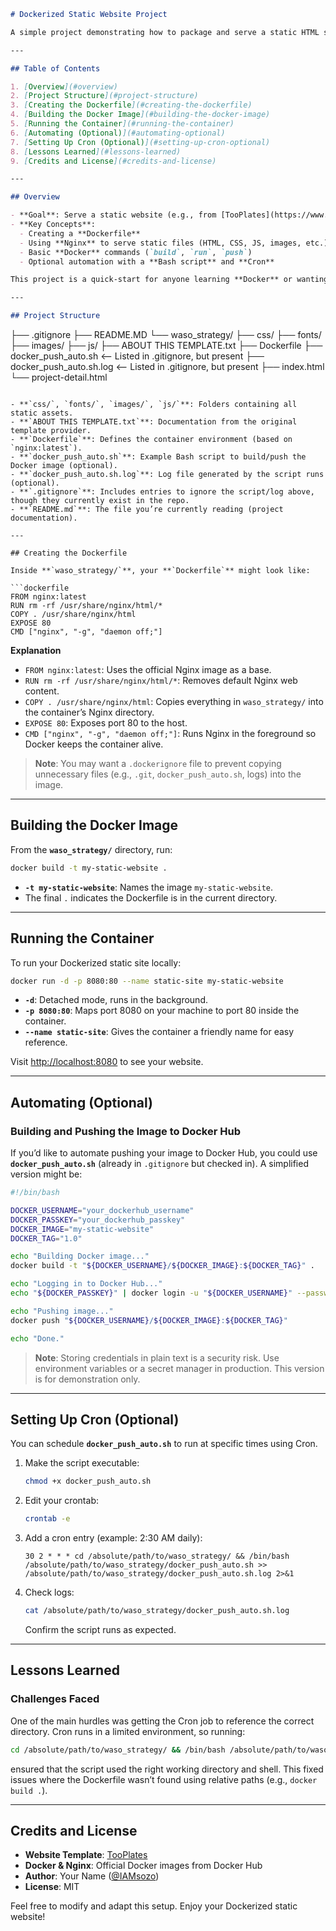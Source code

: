 ```markdown
# Dockerized Static Website Project

A simple project demonstrating how to package and serve a static HTML site called "Waso Strategy" (downloaded from [TooPlates](https://www.tooplates.com/)) with **Nginx** in a Docker container. We’ll also automate the Docker image build and push process to Docker Hub using a **Bash script** and **Cron**.

---

## Table of Contents

1. [Overview](#overview)  
2. [Project Structure](#project-structure)  
3. [Creating the Dockerfile](#creating-the-dockerfile)  
4. [Building the Docker Image](#building-the-docker-image)  
5. [Running the Container](#running-the-container)  
6. [Automating (Optional)](#automating-optional)  
7. [Setting Up Cron (Optional)](#setting-up-cron-optional)  
8. [Lessons Learned](#lessons-learned)  
9. [Credits and License](#credits-and-license)

---

## Overview

- **Goal**: Serve a static website (e.g., from [TooPlates](https://www.tooplates.com/)) via **Nginx** in a Docker container.  
- **Key Concepts**:  
  - Creating a **Dockerfile**  
  - Using **Nginx** to serve static files (HTML, CSS, JS, images, etc.)  
  - Basic **Docker** commands (`build`, `run`, `push`)  
  - Optional automation with a **Bash script** and **Cron**  

This project is a quick-start for anyone learning **Docker** or wanting an easy way to host a static site, along with some scripting basics and setting up a Cron task.

---

## Project Structure

```
├── .gitignore
├── README.MD
└── waso_strategy/
    ├── css/
    ├── fonts/
    ├── images/
    ├── js/
    ├── ABOUT THIS TEMPLATE.txt
    ├── Dockerfile
    ├── docker_push_auto.sh        <-- Listed in .gitignore, but present
    ├── docker_push_auto.sh.log    <-- Listed in .gitignore, but present
    ├── index.html
    └── project-detail.html
```

- **`css/`, `fonts/`, `images/`, `js/`**: Folders containing all static assets.  
- **`ABOUT THIS TEMPLATE.txt`**: Documentation from the original template provider.  
- **`Dockerfile`**: Defines the container environment (based on `nginx:latest`).  
- **`docker_push_auto.sh`**: Example Bash script to build/push the Docker image (optional).  
- **`docker_push_auto.sh.log`**: Log file generated by the script runs (optional).  
- **`.gitignore`**: Includes entries to ignore the script/log above, though they currently exist in the repo.  
- **`README.md`**: The file you’re currently reading (project documentation).

---

## Creating the Dockerfile

Inside **`waso_strategy/`**, your **`Dockerfile`** might look like:

```dockerfile
FROM nginx:latest
RUN rm -rf /usr/share/nginx/html/*
COPY . /usr/share/nginx/html
EXPOSE 80
CMD ["nginx", "-g", "daemon off;"]
```

**Explanation**  
- `FROM nginx:latest`: Uses the official Nginx image as a base.  
- `RUN rm -rf /usr/share/nginx/html/*`: Removes default Nginx web content.  
- `COPY . /usr/share/nginx/html`: Copies everything in `waso_strategy/` into the container’s Nginx directory.  
- `EXPOSE 80`: Exposes port 80 to the host.  
- `CMD ["nginx", "-g", "daemon off;"]`: Runs Nginx in the foreground so Docker keeps the container alive.

> **Note**: You may want a `.dockerignore` file to prevent copying unnecessary files (e.g., `.git`, `docker_push_auto.sh`, logs) into the image.

---

## Building the Docker Image

From the **`waso_strategy/`** directory, run:

```bash
docker build -t my-static-website .
```

- **`-t my-static-website`**: Names the image `my-static-website`.  
- The final `.` indicates the Dockerfile is in the current directory.

---

## Running the Container

To run your Dockerized static site locally:

```bash
docker run -d -p 8080:80 --name static-site my-static-website
```

- **`-d`**: Detached mode, runs in the background.  
- **`-p 8080:80`**: Maps port 8080 on your machine to port 80 inside the container.  
- **`--name static-site`**: Gives the container a friendly name for easy reference.

Visit [http://localhost:8080](http://localhost:8080) to see your website.

---

## Automating (Optional)

### Building and Pushing the Image to Docker Hub

If you’d like to automate pushing your image to Docker Hub, you could use **`docker_push_auto.sh`** (already in `.gitignore` but checked in). A simplified version might be:

```bash
#!/bin/bash

DOCKER_USERNAME="your_dockerhub_username"
DOCKER_PASSKEY="your_dockerhub_passkey"
DOCKER_IMAGE="my-static-website"
DOCKER_TAG="1.0"

echo "Building Docker image..."
docker build -t "${DOCKER_USERNAME}/${DOCKER_IMAGE}:${DOCKER_TAG}" .

echo "Logging in to Docker Hub..."
echo "${DOCKER_PASSKEY}" | docker login -u "${DOCKER_USERNAME}" --password-stdin

echo "Pushing image..."
docker push "${DOCKER_USERNAME}/${DOCKER_IMAGE}:${DOCKER_TAG}"

echo "Done."
```

> **Note**: Storing credentials in plain text is a security risk. Use environment variables or a secret manager in production. This version is for demonstration only.

---

## Setting Up Cron (Optional)

You can schedule **`docker_push_auto.sh`** to run at specific times using Cron.

1. Make the script executable:
   ```bash
   chmod +x docker_push_auto.sh
   ```

2. Edit your crontab:
   ```bash
   crontab -e
   ```

3. Add a cron entry (example: 2:30 AM daily):
   ```cron
   30 2 * * * cd /absolute/path/to/waso_strategy/ && /bin/bash /absolute/path/to/waso_strategy/docker_push_auto.sh >> /absolute/path/to/waso_strategy/docker_push_auto.sh.log 2>&1
   ```

4. Check logs:
   ```bash
   cat /absolute/path/to/waso_strategy/docker_push_auto.sh.log
   ```
   Confirm the script runs as expected.

---

## Lessons Learned

### Challenges Faced
One of the main hurdles was getting the Cron job to reference the correct directory. Cron runs in a limited environment, so running:
```bash
cd /absolute/path/to/waso_strategy/ && /bin/bash /absolute/path/to/waso_strategy/docker_push_auto.sh
```
ensured that the script used the right working directory and shell. This fixed issues where the Dockerfile wasn’t found using relative paths (e.g., `docker build .`).

---

## Credits and License

- **Website Template**: [TooPlates](https://www.tooplates.com)  
- **Docker & Nginx**: Official Docker images from Docker Hub  
- **Author**: Your Name ([@IAMsozo](https://github.com/IAMsozo))  
- **License**: MIT

Feel free to modify and adapt this setup. Enjoy your Dockerized static website!
```
